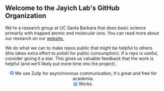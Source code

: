 ## Welcome to the Jayich Lab's GitHub Organization

We're a research group at UC Santa Barbara that does basic science primarily with trapped atomic and molecular ions.  You can read more about our research on our [website.](https://jayich.io/)

We do what we can to make repos public that might be helpful to others (this takes extra effort to polish for public consumption).  If a repo is useful, consider giving it a star. 
This gives us valuable feedback that the work is helpful (and we'll likely put more time into the project).

<div style="text-align:center" text test><img src="./profile/zulip-icon-circle.svg" width="13" height="13"> We use Zulip for asynchronous communication, it's great and free for academia.
  
  
 <div>
  <img style="vertical-align:middle" src="./profile/zulip-icon-circle.svg" width="13" height="13" alt="We use Zulip for asynchronous communication, it's great and free for academia.">
  <span style="">Works.</span>
</div>



